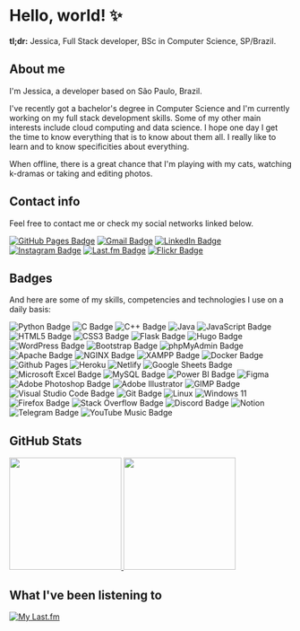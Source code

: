 # Hello, world! ✨

**tl;dr:** Jessica, Full Stack developer, BSc in Computer Science, SP/Brazil.

## About me

I'm Jessica, a developer based on São Paulo, Brazil.

I've recently got a bachelor's degree in Computer Science and I'm currently working on my full stack development skills. Some of my other main interests include cloud computing and data science. I hope one day I get the time to know everything that is to know about them all. I really like to learn and to know specificities about everything.

When offline, there is a great chance that I'm playing with my cats, watching k-dramas or taking and editing photos.

## Contact info

Feel free to contact me or check my social networks linked below.

[![GitHub Pages Badge](https://img.shields.io/badge/GitHub%20Pages-222?logo=githubpages&logoColor=fff&style=flat-square)](https://jessicaccp.github.io/) [![Gmail Badge](https://img.shields.io/badge/Gmail-EA4335?logo=gmail&logoColor=fff&style=flat-square)](mailto:jessicacacau@gmail.com) [![LinkedIn Badge](https://img.shields.io/badge/LinkedIn-0A66C2?logo=linkedin&logoColor=fff&style=flat-square)](https://www.linkedin.com/in/jessicaccp/) [![Instagram Badge](https://img.shields.io/badge/Instagram-E4405F?logo=instagram&logoColor=fff&style=flat-square)](https://www.instagram.com/jessica.logs/) [![Last.fm Badge](https://img.shields.io/badge/Last.fm-D51007?logo=lastdotfm&logoColor=fff&style=flat-square)](https://last.fm/user/nottodayjessica/) [![Flickr Badge](https://img.shields.io/badge/Flickr-0063DC?logo=flickr&logoColor=fff&style=flat-square)](https://www.flickr.com/photos/jessicaccp/)

## Badges

And here are some of my skills, competencies and technologies I use on a daily basis:

![Python Badge](https://img.shields.io/badge/Python-3776AB?logo=python&logoColor=fff&style=flat-square) ![C Badge](https://img.shields.io/badge/C-A8B9CC?logo=c&logoColor=fff&style=flat-square) ![C++ Badge](https://img.shields.io/badge/C%2B%2B-00599C?logo=cplusplus&logoColor=fff&style=flat-square) ![Java](https://img.shields.io/badge/java-%23ED8B00.svg?logo=openjdk&logoColor=white&style=flat-square) ![JavaScript Badge](https://img.shields.io/badge/JavaScript-F7DF1E?logo=javascript&logoColor=000&style=flat-square) ![HTML5 Badge](https://img.shields.io/badge/HTML5-E34F26?logo=html5&logoColor=fff&style=flat-square) ![CSS3 Badge](https://img.shields.io/badge/CSS3-1572B6?logo=css3&logoColor=fff&style=flat-square) ![Flask Badge](https://img.shields.io/badge/Flask-000?logo=flask&logoColor=fff&style=flat-square) ![Hugo Badge](https://img.shields.io/badge/Hugo-FF4088?logo=hugo&logoColor=fff&style=flat-square) ![WordPress Badge](https://img.shields.io/badge/WordPress-21759B?logo=wordpress&logoColor=fff&style=flat-square) ![Bootstrap Badge](https://img.shields.io/badge/Bootstrap-7952B3?logo=bootstrap&logoColor=fff&style=flat-square) ![phpMyAdmin Badge](https://img.shields.io/badge/phpMyAdmin-6C78AF?logo=phpmyadmin&logoColor=fff&style=flat-square) ![Apache Badge](https://img.shields.io/badge/Apache-D22128?logo=apache&logoColor=fff&style=flat-square) ![NGINX Badge](https://img.shields.io/badge/NGINX-009639?logo=nginx&logoColor=fff&style=flat-square) ![XAMPP Badge](https://img.shields.io/badge/XAMPP-FB7A24?logo=xampp&logoColor=fff&style=flat-square) ![Docker Badge](https://img.shields.io/badge/Docker-2496ED?logo=docker&logoColor=fff&style=flat-square) ![Github Pages](https://img.shields.io/badge/github%20pages-121013?style=flat-square&logo=github&logoColor=white) ![Heroku](https://img.shields.io/badge/heroku-%23430098.svg?style=flat-square&logo=heroku&logoColor=white) ![Netlify](https://img.shields.io/badge/netlify-%23000000.svg?style=flat-square&logo=netlify&logoColor=#00C7B7) ![Google Sheets Badge](https://img.shields.io/badge/Google%20Sheets-34A853?logo=googlesheets&logoColor=fff&style=flat-square) ![Microsoft Excel Badge](https://img.shields.io/badge/Microsoft%20Excel-217346?logo=microsoftexcel&logoColor=fff&style=flat-square) ![MySQL Badge](https://img.shields.io/badge/MySQL-4479A1?logo=mysql&logoColor=fff&style=flat-square) ![Power BI Badge](https://img.shields.io/badge/Power%20BI-F2C811?logo=powerbi&logoColor=000&style=flat-square) ![Figma](https://img.shields.io/badge/figma-%23F24E1E.svg?style=flat-square&logo=figma&logoColor=white) ![Adobe Photoshop Badge](https://img.shields.io/badge/Adobe%20Photoshop-31A8FF?logo=adobephotoshop&logoColor=fff&style=flat-square) ![Adobe Illustrator](https://img.shields.io/badge/adobe%20illustrator-%23FF9A00.svg?style=flat-square&logo=adobe%20illustrator&logoColor=white) ![GIMP Badge](https://img.shields.io/badge/GIMP-5C5543?logo=gimp&logoColor=fff&style=flat-square) ![Visual Studio Code Badge](https://img.shields.io/badge/Visual%20Studio%20Code-007ACC?logo=visualstudiocode&logoColor=fff&style=flat-square) ![Git Badge](https://img.shields.io/badge/Git-F05032?logo=git&logoColor=fff&style=flat-square) ![Linux](https://img.shields.io/badge/Linux-FCC624?style=flat-square&logo=linux&logoColor=black) ![Windows 11](https://img.shields.io/badge/Windows%2011-%230079d5.svg?style=flat-square&logo=Windows%2011&logoColor=white) ![Firefox Badge](https://img.shields.io/badge/Firefox-FF7139?logo=firefox&logoColor=fff&style=flat-square) ![Stack Overflow Badge](https://img.shields.io/badge/Stack%20Overflow-F58025?logo=stackoverflow&logoColor=fff&style=flat-square) ![Discord Badge](https://img.shields.io/badge/Discord-5865F2?logo=discord&logoColor=fff&style=flat-square) ![Notion](https://img.shields.io/badge/Notion-%23000000.svg?style=flat-square&logo=notion&logoColor=white) ![Telegram Badge](https://img.shields.io/badge/Telegram-26A5E4?logo=telegram&logoColor=fff&style=flat-square) ![YouTube Music Badge](https://img.shields.io/badge/YouTube%20Music-F00?logo=youtubemusic&logoColor=fff&style=flat-square)

## GitHub Stats

<a href="https://github.com/anuraghazra/github-readme-stats">
  <img height=200 src="https://github-readme-stats.vercel.app/api?username=jessicaccp&show_icons=true&include_all_commits=true&rank_icon=github" />
</a>
<a href="https://github.com/anuraghazra/github-readme-stats">
  <img height=200 src="https://github-readme-stats.vercel.app/api/top-langs?username=jessicaccp&layout=compact&langs_count=8&card_width=320" />
</a>

## What I've been listening to

[![My Last.fm](https://lastfm-recently-played.vercel.app/api?user=nottodayjessica&width=400&loved=true&show_user=header&header_style=compact&footer_style=compact_stats&border_radius=5&loved_style=1&count=3)](https://www.last.fm/user/nottodayjessica)

